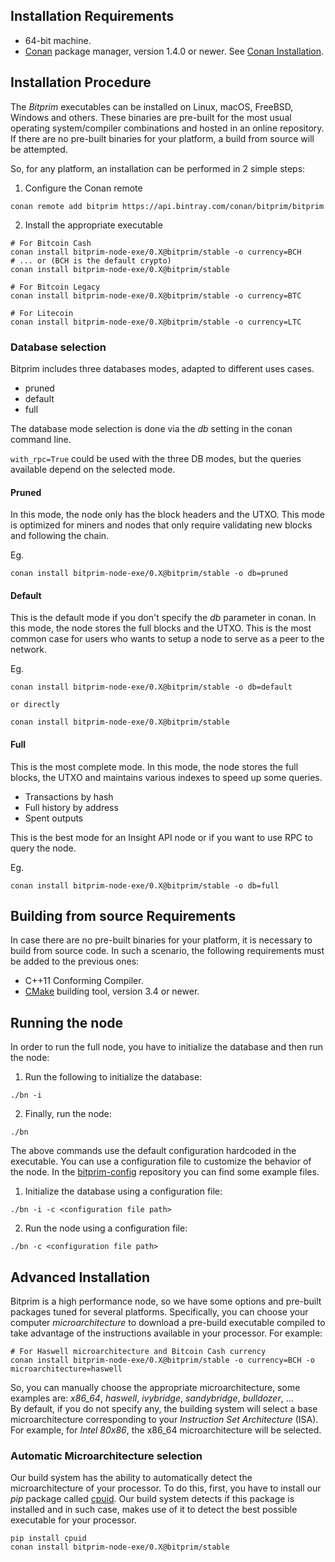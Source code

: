 ## Installation Requirements

- 64-bit machine.
- [Conan](https://www.conan.io/) package manager, version 1.4.0 or newer. See [Conan Installation](http://docs.conan.io/en/latest/installation.html#install-with-pip-recommended).

## Installation Procedure

The *Bitprim* executables can be installed on Linux, macOS, FreeBSD, Windows and others. These binaries are pre-built for the most usual operating system/compiler combinations and hosted in an online repository. If there are no pre-built binaries for your platform, a build from source will be attempted.

So, for any platform, an installation can be performed in 2 simple steps:

1. Configure the Conan remote
```
conan remote add bitprim https://api.bintray.com/conan/bitprim/bitprim
```

2. Install the appropriate executable

```
# For Bitcoin Cash
conan install bitprim-node-exe/0.X@bitprim/stable -o currency=BCH
# ... or (BCH is the default crypto)
conan install bitprim-node-exe/0.X@bitprim/stable

# For Bitcoin Legacy
conan install bitprim-node-exe/0.X@bitprim/stable -o currency=BTC

# For Litecoin
conan install bitprim-node-exe/0.X@bitprim/stable -o currency=LTC
```

### Database selection

Bitprim includes three databases modes, adapted to different uses cases.

- pruned
- default
- full

The database mode selection is done via the *db* setting in the conan command line.

`with_rpc=True` could be used with the three DB modes, but the queries available depend on the selected mode.

#### Pruned

In this mode, the node only has the block headers and the UTXO. This mode is optimized for miners and nodes that only require validating new blocks and following the chain.

Eg.

```
conan install bitprim-node-exe/0.X@bitprim/stable -o db=pruned
```

#### Default

This is the default mode if you don't specify the *db* parameter in conan.
In this mode, the node stores the full blocks and the UTXO. This is the most common case for users who wants to setup a node to serve as a peer to the network.

Eg.

```
conan install bitprim-node-exe/0.X@bitprim/stable -o db=default

or directly

conan install bitprim-node-exe/0.X@bitprim/stable
```

#### Full

This is the most complete mode. In this mode, the node stores the full blocks, the UTXO and maintains various indexes to speed up some queries.

- Transactions by hash
- Full history by address
- Spent outputs

This is the best mode for an Insight API node or if you want to use RPC to query the node.

Eg.

```
conan install bitprim-node-exe/0.X@bitprim/stable -o db=full
```

## Building from source Requirements

In case there are no pre-built binaries for your platform, it is necessary to build from source code. In such a scenario, the following requirements must be added to the previous ones:

- C++11 Conforming Compiler.
- [CMake](https://cmake.org/) building tool, version 3.4 or newer.

## Running the node

In order to run the full node, you have to initialize the database and then run the node:

1. Run the following to initialize the database:

```./bn -i```

2. Finally, run the node:

```./bn```

The above commands use the default configuration hardcoded in the executable. You can use a configuration file to customize the behavior of the node. In the [bitprim-config](https://github.com/bitprim/bitprim-config) repository you can find some example files.

1. Initialize the database using a configuration file:

```./bn -i -c <configuration file path>```

2. Run the node using a configuration file:

```./bn -c <configuration file path>```

## Advanced Installation

Bitprim is a high performance node, so we have some options and pre-built packages tuned for several platforms.
Specifically, you can choose your computer _microarchitecture_ to download a pre-build executable compiled to take advantage of the instructions available in your processor. For example:

```
# For Haswell microarchitecture and Bitcoin Cash currency
conan install bitprim-node-exe/0.X@bitprim/stable -o currency=BCH -o microarchitecture=haswell
```
So, you can manually choose the appropriate microarchitecture, some examples are: _x86_64_, _haswell_, _ivybridge_, _sandybridge_, _bulldozer_, ...  
By default, if you do not specify any, the building system will select a base microarchitecture corresponding to your _Instruction Set Architecture_ (ISA). For example, for _Intel 80x86_, the x86_64 microarchitecture will be selected.

### Automatic Microarchitecture selection

Our build system has the ability to automatically detect the microarchitecture of your processor. To do this, first, you have to install our _pip_ package called [cpuid](https://pypi.python.org/pypi/cpuid). Our build system detects if this package is installed and in such case, makes use of it to detect the best possible executable for your processor.

```
pip install cpuid
conan install bitprim-node-exe/0.X@bitprim/stable
```
